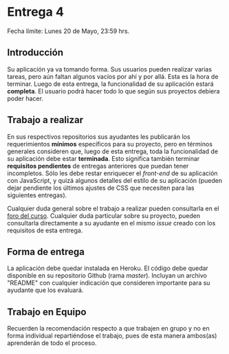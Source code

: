 # Entrega 4

Fecha límite: Lunes 20 de Mayo, 23:59 hrs.

## Introducción

Su aplicación ya va tomando forma. Sus usuarios pueden realizar varias tareas, pero aún faltan algunos vacíos por ahí y por allá. Esta es la hora de terminar. Luego de esta entrega, la funcionalidad de su aplicación estará **completa**. El usuario podrá hacer todo lo que según sus proyectos debiera poder hacer.

## Trabajo a realizar

En sus respectivos repositorios sus ayudantes les publicarán los requerimientos **mínimos** específicos para su proyecto, pero en términos generales consideren que, luego de esta entrega, toda la funcionalidad de su aplicación debe estar **terminada**. Esto significa también terminar **requisitos pendientes** de entregas anteriores que puedan tener incompletos. Sólo les debe restar enriquecer el *front-end* de su aplicación con JavaScript, y quizá algunos detalles del estilo de su aplicación (pueden dejar pendiente los últimos ajustes de CSS que necesiten para las siguientes entregas).

Cualquier duda general sobre el trabajo a realizar pueden consultarla en el [foro del curso](../../../#foro). Cualquier duda particular sobre su proyecto, pueden consultarla directamente a su ayudante en el mismo *issue* creado con los requisitos de esta entrega.

## Forma de entrega

La aplicación debe quedar instalada en Heroku. El código debe quedar disponible en su repositorio Github (rama *master*). Incluyan un archivo "README" con cualquier indicación que consideren importante para su ayudante que los evaluará.

## Trabajo en Equipo

Recuerden la recomendación respecto a que trabajen en grupo y no en forma individual repartiéndose el trabajo, pues de esta manera ambos(as) aprenderán de todo el proceso.